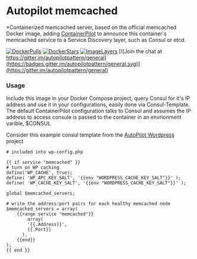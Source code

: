 # Autopilot memcached
*Containerized memcached server, based on the official memcached Docker image, adding [ContainerPilot](https://www.joyent.com/containerpilot) to announce this container's memcached service to a Service Discovery layer, such as Consul or etcd.

[![DockerPulls](https://img.shields.io/docker/pulls/autopilotpattern/memcached.svg)](https://registry.hub.docker.com/u/autopilotpattern/memcached/)
[![DockerStars](https://img.shields.io/docker/stars/autopilotpattern/memcached.svg)](https://registry.hub.docker.com/u/autopilotpattern/memcached/)
[![ImageLayers](https://badge.imagelayers.io/autopilotpattern/memcached:latest.svg)](https://imagelayers.io/?images=autopilotpattern/memcached:latest)
[![Join the chat at https://gitter.im/autopilotpattern/general](https://badges.gitter.im/autopilotpattern/general.svg)](https://gitter.im/autopilotpattern/general)

### Usage
Include this image in your Docker Compose project, query Consul for it's IP address and use it in your configurations, easily done via Consul-Template. The default ContainerPilot configuration talks to Consul and assumes the IP address to access consule is passed to the container in an envrionment varible, $CONSUL

Consider this example consul template from the [AutoPilot Wordpress](https://github.com/autopilotpattern/wordpress) project

```
# included into wp-config.php

{{ if service "memcached" }}
# turn on WP caching
define('WP_CACHE', true);
define( 'WP_APC_KEY_SALT', '{{env "WORDPRESS_CACHE_KEY_SALT"}}' );
define( 'WP_CACHE_KEY_SALT', '{{env "WORDPRESS_CACHE_KEY_SALT"}}' );

global $memcached_servers;

# write the address:port pairs for each healthy memcached node
$memcached_servers = array(
    {{range service "memcached"}}
    	array(
        '{{.Address}}',
        {{.Port}}
      ),
    {{end}}
);
{{ end }}
```
